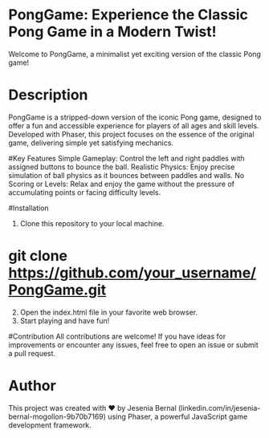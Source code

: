 # PongGame: Experience the Classic Pong Game in a Modern Twist!

Welcome to PongGame, a minimalist yet exciting version of the classic Pong game!

# Description
PongGame is a stripped-down version of the iconic Pong game, designed to offer a fun and accessible experience for players of all ages and skill levels. Developed with Phaser, this project focuses on the essence of the original game, delivering simple yet satisfying mechanics.

#Key Features
Simple Gameplay: Control the left and right paddles with assigned buttons to bounce the ball.
Realistic Physics: Enjoy precise simulation of ball physics as it bounces between paddles and walls.
No Scoring or Levels: Relax and enjoy the game without the pressure of accumulating points or facing difficulty levels.

#Installation
1. Clone this repository to your local machine.
   
# git clone https://github.com/your_username/PongGame.git

2. Open the index.html file in your favorite web browser.
3. Start playing and have fun!

#Contribution
All contributions are welcome! If you have ideas for improvements or encounter any issues, feel free to open an issue or submit a pull request.

# Author
This project was created with ❤️ by Jesenia Bernal (linkedin.com/in/jesenia-bernal-mogollon-9b70b7169)  using Phaser, a powerful JavaScript game development framework.
